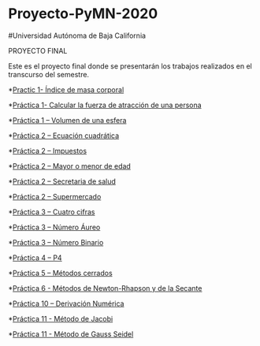 # Proyecto-PyMN-2020
#Universidad Autónoma de Baja California

PROYECTO FINAL 


Este es el proyecto final donde se presentarán  los trabajos  realizados en el transcurso del semestre. 

*[Practic 1- Índice de masa corporal ](https://github.com/Andrik25/Proyecto-PyMN-2020/blob/main/P1-CALCULAR-EL-INDICE-DE-MASA-CORPORAL.)

*[Práctica 1- Calcular la fuerza de atracción de una persona ](https://github.com/Andrik25/Proyecto-PyMN-2020/blob/main/P1-CALCULAR-LA-FUERZA-DE-ATRACCION-DEL-PESO-DE-UNA-PERSONA.)

*[Práctica 1 – Volumen  de una esfera](https://github.com/Andrik25/Proyecto-PyMN-2020/blob/main/P1-Volumen-de-una-esfera.c)

*[Práctica 2 – Ecuación cuadrática](https://github.com/Andrik25/Proyecto-PyMN-2020/blob/main/P2-Ecuacion-Cuadratica.)

*[Práctica 2 – Impuestos](https://github.com/Andrik25/Proyecto-PyMN-2020/blob/main/P2-IMPUESTOS.c)

*[Práctica 2 – Mayor o menor de  edad](https://github.com/Andrik25/Proyecto-PyMN-2020/blob/main/P2-Mayor-o-menor-de-edad.)

*[Práctica 2 – Secretaria de salud ](https://github.com/Andrik25/Proyecto-PyMN-2020/blob/main/P2-SECRETARIA-DE-SALUD.c)

*[Práctica 2 – Supermercado ](https://github.com/Andrik25/Proyecto-PyMN-2020/blob/main/P2-SUPERMERCADO.)

*[Práctica 3 – Cuatro cifras](https://github.com/Andrik25/Proyecto-PyMN-2020/blob/main/P3-4-cifras.)

*[Práctica 3 – Número Áureo ](https://github.com/Andrik25/Proyecto-PyMN-2020/blob/main/P3-Numero-Aureo.c)

*[Práctica 3 – Número Binario ](https://github.com/Andrik25/Proyecto-PyMN-2020/blob/main/P3-Numero-Binario.)

*[Práctica 4 – P4](https://github.com/Andrik25/Proyecto-PyMN-2020/blob/main/P4.)

*[Práctica 5 – Métodos cerrados](https://github.com/Andrik25/Proyecto-PyMN-2020/blob/main/P5-Metodos-cerrados.)

*[Práctica 6 - Métodos de Newton-Rhapson y de la Secante](https://github.com/Andrik25/Proyecto-PyMN-2020/blob/main/P6-Metodos-de-Newton-Rhapson-y-de-la-Secante.)

*[Práctica 10 – Derivación Numérica ](https://github.com/Andrik25/Proyecto-PyMN-2020/blob/main/P10-Derivacion-numerica.)

*[Práctica 11 -  Método de  Jacobi](https://github.com/Andrik25/Proyecto-PyMN-2020/blob/main/Practica-11.)

*[Práctica 11 -  Método de Gauss  Seidel](https://github.com/Andrik25/Proyecto-PyMN-2020/commit/)
